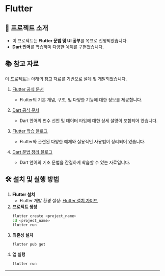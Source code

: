 # Flutter

## 📌 프로젝트 소개
- 이 프로젝트는 **Flutter 문법 및 UI 공부**를 목표로 진행되었습니다. 
- **Dart 언어**를 학습하며 다양한 예제를 구현했습니다.

## 📚 참고 자료
이 프로젝트는 아래의 참고 자료를 기반으로 설계 및 개발되었습니다.

1. [Flutter 공식 문서](https://docs.flutter.dev/?_gl=1*zm003m*_up*MQ..*_ga*MTY5NjIxNjM2OC4xNzM0ODA1OTYx*_ga_04YGWK0175*MTczNDgwNTk2MC4xLjAuMTczNDgwNTk2MC4wLjAuMA..)
   - Flutter의 기본 개념, 구조, 및 다양한 기능에 대한 정보를 제공합니다.
  
2. [Dart 공식 문서](https://dart.dev/language/variables)
   - Dart 언어의 변수 선언 및 데이터 타입에 대한 상세 설명이 포함되어 있습니다.
  
3. [Flutter 학습 블로그](https://heyoonow.tistory.com/127)
   - Flutter와 관련된 다양한 예제와 실용적인 사용법이 정리되어 있습니다.

4. [Dart 문법 정리 블로그](https://velog.io/@dolfalf/플러터-개발을-위한-30분-다트Dart문법정리)
   - Dart 언어의 기초 문법을 간결하게 학습할 수 있는 자료입니다.


## 🛠️ 설치 및 실행 방법
1. **Flutter 설치**
   - Flutter 개발 환경 설정: [Flutter 설치 가이드](https://docs.flutter.dev/get-started/install)
2. **프로젝트 생성**
   ```bash
   flutter create <project_name>
   cd <project_name>
   flutter run
   ```
3. **의존성 설치**
   ```bash
   flutter pub get
   ```
4. **앱 실행**
   ```bash
   flutter run
   ```
---

